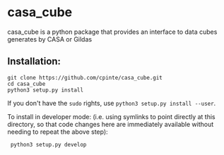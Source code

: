# casa_cube

casa_cube is a python package that provides an interface to data cubes generates by CASA or Gildas

## Installation:

```
git clone https://github.com/cpinte/casa_cube.git
cd casa_cube
python3 setup.py install
```

If you don't have the `sudo` rights, use `python3 setup.py install --user`.

To install in developer mode: (i.e. using symlinks to point directly
at this directory, so that code changes here are immediately available
without needing to repeat the above step):

```
 python3 setup.py develop
```
